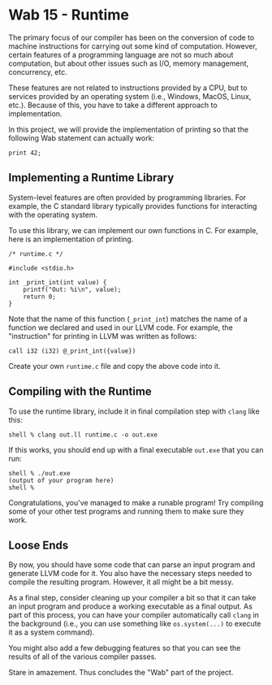 # Wab 15 - Runtime

The primary focus of our compiler has been on the conversion of code
to machine instructions for carrying out some kind of computation.
However, certain features of a programming language are not so much
about computation, but about other issues such as I/O, memory management,
concurrency, etc.

These features are not related to instructions provided by a CPU, but to
services provided by an operating system (i.e., Windows, MacOS, Linux, etc.).
Because of this, you have to take a different approach to implementation.

In this project, we will provide the implementation of printing so that
the following Wab statement can actually work:

```
print 42;
```

## Implementing a Runtime Library

System-level features are often provided by programming libraries.  For example,
the C standard library typically provides functions for interacting with
the operating system.

To use this library, we can implement our own functions in C.  For example,
here is an implementation of printing.

```
/* runtime.c */

#include <stdio.h>

int _print_int(int value) {
    printf("Out: %i\n", value);
    return 0;
}
```

Note that the name of this function (`_print_int`) matches the name of a
function we declared and used in our LLVM code.   For example,
the "instruction" for printing in LLVM was written as follows:

```
call i32 (i32) @_print_int({value})
```

Create your own `runtime.c` file and copy the above code into it.

## Compiling with the Runtime

To use the runtime library, include it in final compilation step with `clang`
like this:

```
shell % clang out.ll runtime.c -o out.exe
```

If this works, you should end up with a final executable `out.exe` that you
can run:

```
shell % ./out.exe
(output of your program here)
shell %
```

Congratulations, you've managed to make a runable program!   Try compiling
some of your other test programs and running them to make sure they work.

## Loose Ends

By now, you should have some code that can parse an input program and generate
LLVM code for it.  You also have the necessary steps needed to compile the resulting
program.   However, it all might be a bit messy.

As a final step, consider cleaning up your compiler a bit so that it can
take an input program and produce a working executable as a final output.
As part of this process, you can have your compiler automatically call `clang`
in the background (i.e., you can use something like `os.system(...)` to execute
it as a system command).

You might also add a few debugging features so that you can see the results of
all of the various compiler passes.

Stare in amazement.  Thus concludes the "Wab" part of the project.








